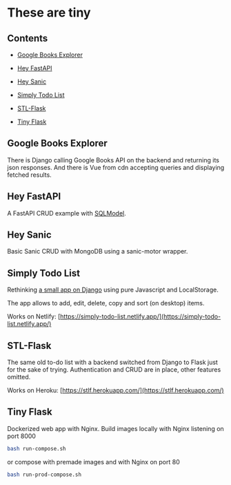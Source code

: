 # These are tiny

## Contents

* [Google Books Explorer](#google-books-explorer)

* [Hey FastAPI](#hey-fastapi)

* [Hey Sanic](#hey-sanic)

* [Simply Todo List](#simply-todo-list)

* [STL-Flask](#stl-flask)

* [Tiny Flask](#tiny-flask)

## Google Books Explorer

There is Django calling Google Books API on the backend and returning its json responses.
And there is Vue from cdn accepting queries and displaying fetched results.

## Hey FastAPI

A FastAPI CRUD example with [SQLModel](https://github.com/tiangolo/sqlmodel).

## Hey Sanic

Basic Sanic CRUD with MongoDB using a sanic-motor wrapper.

## Simply Todo List

Rethinking [a small app on Django](https://github.com/tvey/simply-todo-list) using pure Javascript and LocalStorage.

The app allows to add, edit, delete, copy and sort (on desktop) items.

Works on Netlify: [https://simply-todo-list.netlify.app/](https://simply-todo-list.netlify.app/)

## STL-Flask

The same old to-do list with a backend switched from Django to Flask just for the sake of trying.
Authentication and CRUD are in place, other features omitted.

Works on Heroku: [https://stlf.herokuapp.com/](https://stlf.herokuapp.com/)

## Tiny Flask

Dockerized web app with Nginx. Build images locally with Nginx listening on port 8000

```bash
bash run-compose.sh
```

or compose with premade images and with Nginx on port 80

```bash
bash run-prod-compose.sh
```
